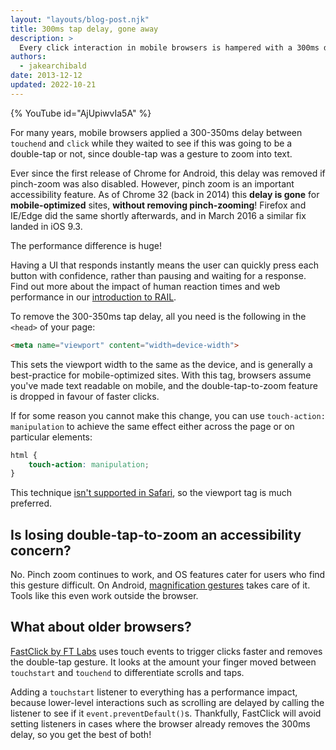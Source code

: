 ```yaml
---
layout: "layouts/blog-post.njk"
title: 300ms tap delay, gone away
description: >
  Every click interaction in mobile browsers is hampered with a 300ms delay, but that's gone in Chrome 32 for mobile-optimized sites!
authors:
  - jakearchibald
date: 2013-12-12
updated: 2022-10-21
---
```


{% YouTube id="AjUpiwvIa5A" %}


For many years, mobile browsers applied a 300-350ms delay between `touchend` and `click` while they waited to see if this was going to be a double-tap or not, since double-tap was a gesture to zoom into text.

Ever since the first release of Chrome for Android, this delay was removed if pinch-zoom was also disabled. However, pinch zoom is an important accessibility feature. As of Chrome 32 (back in 2014) this **delay is gone** for **mobile-optimized** sites, **without removing pinch-zooming**! Firefox and IE/Edge did the same shortly afterwards, and in March 2016 a similar fix landed in iOS 9.3.

The performance difference is huge!


Having a UI that responds instantly means the user can quickly press each button with confidence, rather than pausing and waiting for a response. Find out more about the impact of human reaction times and web performance in our [introduction to RAIL](https://developers.google.com/web/tools/chrome-devtools/profile/evaluate-performance/rail).

To remove the 300-350ms tap delay, all you need is the following in the `<head>` of your page:

```html
<meta name="viewport" content="width=device-width">
```    

This sets the viewport width to the same as the device, and is generally a best-practice for mobile-optimized sites. With this tag, browsers assume you've made text readable on mobile, and the double-tap-to-zoom feature is dropped in favour of faster clicks.

If for some reason you cannot make this change, you can use `touch-action: manipulation` to achieve the same effect either across the page or on particular elements:

```css
html {
    touch-action: manipulation;
}
```

This technique [isn't supported in Safari](https://caniuse.com/?search=touch-action), so the viewport tag is much preferred.

## Is losing double-tap-to-zoom an accessibility concern?

No. Pinch zoom continues to work, and OS features cater for users who find this gesture difficult. On Android, [magnification gestures](https://support.google.com/accessibility/android/answer/6006949) takes care of it. Tools like this even work outside the browser.

## What about older browsers?

[FastClick by FT Labs](https://github.com/ftlabs/fastclick) uses touch events to trigger clicks faster and removes the double-tap gesture. It looks at the amount your finger moved between `touchstart` and `touchend` to differentiate scrolls and taps.

Adding a `touchstart` listener to everything has a performance impact, because lower-level interactions such as scrolling are delayed by calling the listener to see if it `event.preventDefault()`s. Thankfully, FastClick will avoid setting listeners in cases where the browser already removes the 300ms delay, so you get the best of both!
